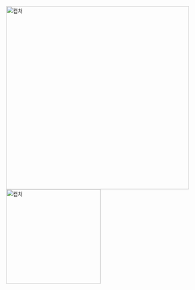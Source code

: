 <img width="490" alt="캡처" src="https://user-images.githubusercontent.com/34879309/73619874-9a781b00-4672-11ea-9b83-59e168dd9535.PNG">

<img width="253" alt="캡처" src="https://user-images.githubusercontent.com/34879309/73619909-c4c9d880-4672-11ea-8797-4e212e8849de.PNG">
